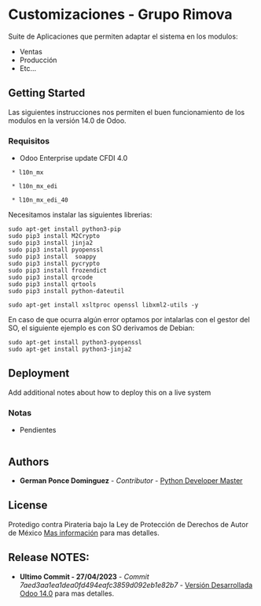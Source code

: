 # Customizaciones - Grupo Rimova


Suite de Aplicaciones que permiten adaptar el sistema en los modulos:

* Ventas
* Producción
* Etc...

## Getting Started

Las siguientes instrucciones nos permiten el buen funcionamiento de los modulos en la versión 14.0 de Odoo.

### Requisitos

* Odoo Enterprise update CFDI 4.0

```
 * l10n_mx

 * l10n_mx_edi

 * l10n_mx_edi_40

```

Necesitamos instalar las siguientes librerias:

```
sudo apt-get install python3-pip
sudo pip3 install M2Crypto
sudo pip3 install jinja2
sudo pip3 install pyopenssl
sudo pip3 install  soappy
sudo pip3 install pycrypto
sudo pip3 install frozendict
sudo pip3 install qrcode
sudo pip3 install qrtools
sudo pip3 install python-dateutil 

sudo apt-get install xsltproc openssl libxml2-utils -y

```

En caso de que ocurra algún error optamos por intalarlas con el gestor del SO, el siguiente ejemplo es con SO derivamos de Debian:

```
sudo apt-get install python3-pyopenssl
sudo apt-get install python3-jinja2

```

## Deployment

Add additional notes about how to deploy this on a live system


### Notas

* Pendientes

```

```

## Authors

* **German Ponce Dominguez** - *Contributor* - [Python Developer Master](https://www.linkedin.com/in/german-ponce-dominguez-07a02b61/)



## License

Protedigo contra Pirateria bajo la Ley de Protección de Derechos de Autor de México  [Mas información](https://mexico.justia.com/federales/leyes/ley-federal-del-derecho-de-autor/titulo-ii/capitulo-i/) para mas detalles.

## Release NOTES:

* **Ultimo Commit - 27/04/2023** - *Commit 7aed3aa1ea1dea0fd494eafc3859d092eb1e82b7* - [Versión Desarrollada Odoo 14.0](https://github.com/sistemasmitzu/mitzu_custom_odoo/commit/7aed3aa1ea1dea0fd494eafc3859d092eb1e82b7) para mas detalles.
